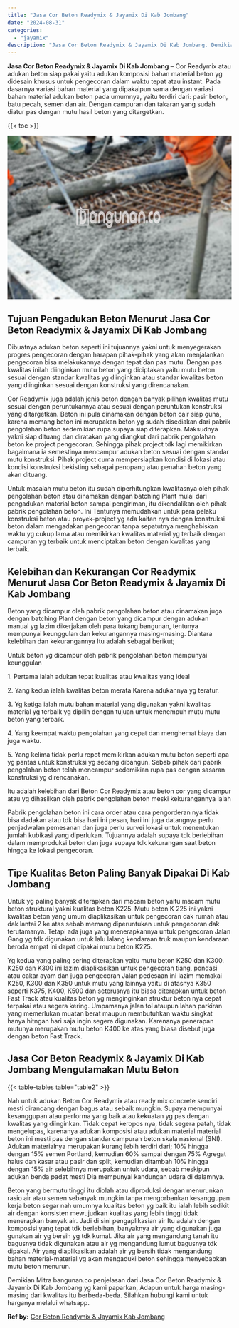 ```yaml
---
title: "Jasa Cor Beton Readymix & Jayamix Di Kab Jombang"
date: "2024-08-31"
categories: 
  - "jayamix"
description: "Jasa Cor Beton Readymix & Jayamix Di Kab Jombang. Demikian Mitra bangunan.co penjelasan dari Jasa Cor Beton Readymix & Jayamix Di Kab Jombang yg kami paparka..."
---
```


**Jasa Cor Beton Readymix & Jayamix Di Kab Jombang** – Cor Readymix atau adukan beton siap pakai yaitu adukan komposisi bahan material beton yg didesain khusus untuk pengecoran dalam waktu tepat atau instant. Pada dasarnya variasi bahan material yang dipakaipun sama dengan variasi bahan material adukan beton pada umumnya, yaitu terdiri dari: pasir beton, batu pecah, semen dan air. Dengan campuran dan takaran yang sudah diatur pas dengan mutu hasil beton yang ditargetkan.

{{< toc >}}

![Jasa Cor Beton Readymix & Jayamix Di Kab Jombang](/images/jasa-cor-readymix-41.png)

## Tujuan Pengadukan Beton Menurut Jasa Cor Beton Readymix & Jayamix Di Kab Jombang

Dibuatnya adukan beton seperti ini tujuannya yakni untuk menyegerakan progres pengecoran dengan harapan pihak-pihak yang akan menjalankan pengecoran bisa melakukannya dengan tepat dan pas mutu. Dengan pas kwalitas inilah diinginkan mutu beton yang diciptakan yaitu mutu beton sesuai dengan standar kwalitas yg diinginkan atau standar kwalitas beton yang diinginkan sesuai dengan konstruksi yang direncanakan.

Cor Readymix juga adalah jenis beton dengan banyak pilihan kwalitas mutu sesuai dengan peruntukannya atau sesuai dengan peruntukan konstruksi yang ditargetkan. Beton ini pula dinamakan dengan beton cair siap guna, karena memang beton ini merupakan beton yg sudah disediakan dari pabrik pengolahan beton sedemikian rupa supaya siap diterapkan. Maksudnya yakni siap dituang dan diratakan yang diangkut dari pabrik pengolahan beton ke project pengecoran. Sehingga pihak project tdk lagi memikirkan bagaimana ia semestinya mencampur adukan beton sesuai dengan standar mutu konstruksi. Pihak project cuma mempersiapkan kondisi di lokasi atau kondisi konstruksi bekisting sebagai penopang atau penahan beton yang akan dituang.

Untuk masalah mutu beton itu sudah diperhitungkan kwalitasnya oleh pihak pengolahan beton atau dinamakan dengan batching Plant mulai dari pengadukan material beton sampai pengiriman, itu dikendalikan oleh pihak pabrik pengolahan beton. Ini Tentunya memudahkan untuk para pelaku konstruksi beton atau proyek-project yg ada kaitan nya dengan konstruksi beton dalam mengadakan pengecoran tanpa sepatutnya menghabiskan waktu yg cukup lama atau memikirkan kwalitas material yg terbaik dengan campuran yg terbaik untuk menciptakan beton dengan kwalitas yang terbaik.

## Kelebihan dan Kekurangan Cor Readymix Menurut Jasa Cor Beton Readymix & Jayamix Di Kab Jombang

Beton yang dicampur oleh pabrik pengolahan beton atau dinamakan juga dengan batching Plant dengan beton yang dicampur dengan adukan manual yg lazim dikerjakan oleh para tukang bangunan, tentunya mempunyai keunggulan dan kekurangannya masing-masing. Diantara kelebihan dan kekurangannya Itu adalah sebagai berikut;

Untuk beton yg dicampur oleh pabrik pengolahan beton mempunyai keunggulan

1\. Pertama ialah adukan tepat kualitas atau kwalitas yang ideal

2\. Yang kedua ialah kwalitas beton merata Karena adukannya yg teratur.

3\. Yg ketiga ialah mutu bahan material yang digunakan yakni kwalitas material yg terbaik yg dipilih dengan tujuan untuk menempuh mutu mutu beton yang terbaik.

4\. Yang keempat waktu pengolahan yang cepat dan menghemat biaya dan juga waktu.

5\. Yang kelima tidak perlu repot memikirkan adukan mutu beton seperti apa yg pantas untuk konstruksi yg sedang dibangun. Sebab pihak dari pabrik pengolahan beton telah mencampur sedemikian rupa pas dengan sasaran konstruksi yg direncanakan.

Itu adalah kelebihan dari Beton Cor Readymix atau beton cor yang dicampur atau yg dihasilkan oleh pabrik pengolahan beton meski kekurangannya ialah

Pabrik pengolahan beton ini cara order atau cara pengorderan nya tidak bisa dadakan atau tdk bisa hari ini pesan, hari ini juga datangnya perlu penjadwalan pemesanan dan juga perlu survei lokasi untuk menentukan jumlah kubikasi yang diperlukan. Tujuannya adalah supaya tdk berlebihan dalam memproduksi beton dan juga supaya tdk kekurangan saat beton hingga ke lokasi pengecoran.

## Tipe Kualitas Beton Paling Banyak Dipakai Di Kab Jombang

Untuk yg paling banyak diterapkan dari macam beton yaitu macam mutu beton struktural yakni kualitas beton K225. Mutu beton K 225 ini yakni kwalitas beton yang umum diaplikasikan untuk pengecoran dak rumah atau dak lantai 2 ke atas sebab memang diperuntukan untuk pengecoran dak terutamanya. Tetapi ada juga yang menerapkannya untuk pengecoran Jalan Gang yg tdk digunakan untuk lalu lalang kendaraan truk maupun kendaraan beroda empat ini dapat dipakai mutu beton K225.

Yg kedua yang paling sering diterapkan yaitu mutu beton K250 dan K300. K250 dan K300 ini lazim diaplikasikan untuk pengecoran tiang, pondasi atau cakar ayam dan juga pengecoran Jalan pedesaan ini lazim memakai K250, K300 dan K350 untuk mutu yang lainnya yaitu di atasnya K350 seperti K375, K400, K500 dan seterusnya itu biasa diterapkan untuk beton Fast Track atau kualitas beton yg menginginkan struktur beton nya cepat terpakai atau segera kering. Umpamanya jalan tol ataupun lahan parkiran yang memerlukan muatan berat maupun membutuhkan waktu singkat hanya hitngan hari saja ingin segera digunakan. Karenanya penerapan mutunya merupakan mutu beton K400 ke atas yang biasa disebut juga dengan beton Fast Track.

## Jasa Cor Beton Readymix & Jayamix Di Kab Jombang Mengutamakan Mutu Beton

{{< table-tables table="table2" >}}

Nah untuk adukan Beton Cor Readymix atau ready mix concrete sendiri mesti dirancang dengan bagus atau sebaik mungkin. Supaya mempunyai kesanggupan atau performa yang baik atau kekuatan yg pas dengan kwalitas yang diinginkan. Tidak cepat keropos nya, tidak segera patah, tidak mengelupas, karenanya adukan komposisi atau adukan material material beton ini mesti pas dengan standar campuran beton skala nasional (SNI). Adukan materialnya merupakan kurang lebih terdiri dari; 10% hingga dengan 15% semen Portland, kemudian 60% sampai dengan 75% Agregat halus dan kasar atau pasir dan split, kemudian ditambah 10% hingga dengan 15% air selebihnya merupakan untuk udara, sebab meskipun adukan benda padat mesti Dia mempunyai kandungan udara di dalamnya.

Beton yang bermutu tinggi itu diolah atau diproduksi dengan menurunkan rasio air atau semen sebanyak mungkin tanpa mengorbankan kesanggupan kerja beton segar nah umumnya kualitas beton yg baik itu ialah lebih sedikit air dengan konsisten mewujudkan kualitas yang lebih tinggi tidak menerapkan banyak air. Jadi di sini pengaplikasian air Itu adalah dengan komposisi yang tepat tdk berlebihan, banyaknya air yang digunakan juga gunakan air yg bersih yg tdk kumal. Jika air yang mengandung tanah itu bagusnya tidak digunakan atau air yg mengandung lumut bagusnya tdk dipakai. Air yang diaplikasikan adalah air yg bersih tidak mengandung bahan material-material yg akan mengaduki beton sehingga menyebabkan mutu beton menurun.

Demikian Mitra bangunan.co penjelasan dari Jasa Cor Beton Readymix & Jayamix Di Kab Jombang yg kami paparkan, Adapun untuk harga masing-masing dari kwalitas itu berbeda-beda. Silahkan hubungi kami untuk harganya melalui whatsapp.

**Ref by:** [Cor Beton Readymix & Jayamix Kab Jombang](https://id.wikipedia.org/wiki/Cor)
